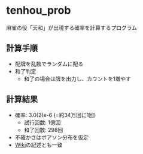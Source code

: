 # tenhou_prob

麻雀の役「天和」が出現する確率を計算するプログラム  


## 計算手順
* 配牌を乱数でランダムに配る
* 和了判定
  * 和了の場合は牌を出力し、カウントを1増やす


## 計算結果
* 確率: 3.0(2)e-6 (=約34万回に1回)
  * 試行回数: 1億回
  * 和了回数: 298回
* 不確かさはポアソン分布を仮定
* [Wiki](https://ja.wikipedia.org/wiki/天和_(麻雀))の記述とも一致
